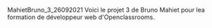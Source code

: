 MahietBruno_3_26092021
Voici le projet 3 de Bruno Mahiet pour lea formation de développeur web d'Openclassrooms.